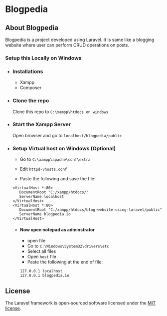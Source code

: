 
# Blogpedia

## About Blogpedia
Blogpedia is a project developed using Laravel. It is same like a blogging website where user can perform CRUD operations on posts.

### Setup this Locally on Windows
- ### Installations
    - Xampp
    - Composer
    
- ### Clone the repo

    Clone this repo to `C:\xampp\htdocs on windows`

- ### Start the Xampp Server

    Open browser and go to `localhost/blogpedia/public`

- ### Setup Virtual host on Windows (Optional)
    - Go to `C:\xampp\apache\conf\extra`
    
    - Edit `httpd-vhosts.conf`
    
    - Paste the following and save the file:
     ```
    <VirtualHost *:80>
        DocumentRoot "C:/xampp/htdocs/"
        ServerName localhost
    </VirtualHost>
    <VirtualHost *:80>
        DocumentRoot "C:/xampp/htdocs/blog-website-using-laravel/public"
        ServerName blogpedia.io
    </VirtualHost>
    ```

   - #### Now open notepad as adminstrator
        - open file
        - Go to `C:\Windows\System32\drivers\etc` 
        - Select all files
        - Open `host` file
        - Paste the following at the end of file:
        ```
        127.0.0.1 localhost
        127.0.0.1 blogpedia.io
        ``` 

## License

The Laravel framework is open-sourced software licensed under the [MIT license](https://opensource.org/licenses/MIT).







